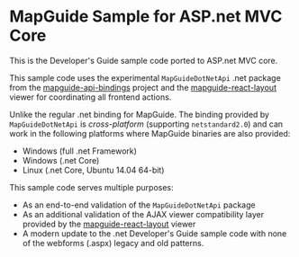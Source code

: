 # MapGuide Sample for ASP.net MVC Core

This is the Developer's Guide sample code ported to ASP.net MVC core.

This sample code uses the experimental `MapGuideDotNetApi` .net package from the [mapguide-api-bindings](https://github.com/jumpinjackie/mapguide-api-bindings) project and the [mapguide-react-layout](https://github.com/jumpinjackie/mapguide-react-layout) viewer for coordinating all frontend actions.

Unlike the regular .net binding for MapGuide. The binding provided by `MapGuideDotNetApi` is *cross-platform* (supporting `netstandard2.0`) and can work in the following platforms where MapGuide binaries are also provided:

 * Windows (full .net Framework)
 * Windows (.net Core)
 * Linux (.net Core, Ubuntu 14.04 64-bit)

This sample code serves multiple purposes:

 * As an end-to-end validation of the `MapGuideDotNetApi` package
 * As an additional validation of the AJAX viewer compatibility layer provided by the [mapguide-react-layout](https://github.com/jumpinjackie/mapguide-react-layout) viewer
 * A modern update to the .net Developer's Guide sample code with none of the webforms (.aspx) legacy and old patterns.